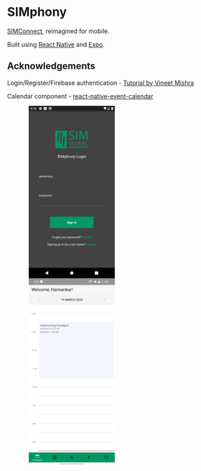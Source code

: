 # SIMphony
 [SIMConnect](https://simconnect.simge.edu.sg/), reimagined for mobile. 

Built using [React Native](https://reactnative.dev/) and [Expo](https://expo.io/).


## Acknowledgements

Login/Register/Firebase authentication - [Tutorial by Vineet Mishra](https://github.com/winit30/react-native-tutorial)

Calendar component - [react-native-event-calendar](https://github.com/joshjhargreaves/react-native-event-calendar)

<img src="screenshots\Screenshot_1588927119.png" width="200" style="vertical-align:middle;margin:0px 50px">


<img src="screenshots\Screenshot_20200331-152953.jpg" width="200" style="vertical-align:middle;margin:0px 50px">
